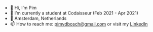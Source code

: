 - 👋 Hi, I’m Pim
- 👀 I’m currently a student at Codaisseur (Feb 2021 - Apr 2021)
- 📍 Amsterdam, Netherlands
- 📫 How to reach me: pimvdbosch@gmail.com or visit my <a href="https://www.linkedin.com/in/pim-van-den-bosch-57a31436/">LinkedIn</a>

<!---
Vondia/Vondia is a ✨ special ✨ repository because its `README.md` (this file) appears on your GitHub profile.
You can click the Preview link to take a look at your changes.
--->
